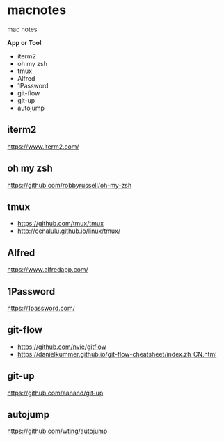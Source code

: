 # macnotes
mac notes


**App or Tool**

- iterm2
- oh my zsh
- tmux
- Alfred
- 1Password
- git-flow
- git-up
- autojump

## iterm2

https://www.iterm2.com/

## oh my zsh

https://github.com/robbyrussell/oh-my-zsh

## tmux

- https://github.com/tmux/tmux
- http://cenalulu.github.io/linux/tmux/

## Alfred

https://www.alfredapp.com/

## 1Password

https://1password.com/

## git-flow

- https://github.com/nvie/gitflow
- https://danielkummer.github.io/git-flow-cheatsheet/index.zh_CN.html

## git-up

https://github.com/aanand/git-up

## autojump

https://github.com/wting/autojump

